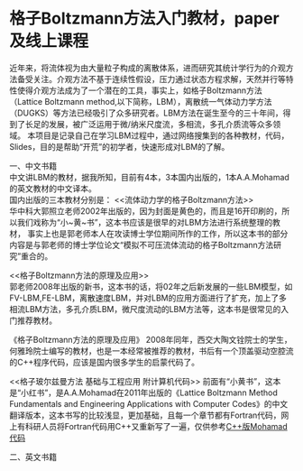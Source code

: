 # 格子Boltzmann方法入门教材，paper及线上课程
近年来，将流体视为由大量粒子构成的离散体系，进而研究其统计学行为的介观方法备受关注。介观方法不基于连续性假设，压力通过状态方程求解，天然并行等特性使得介观方法成为了一个潜在的工具，事实上，如格子Boltzmann方法（Lattice Boltzmann method,以下简称，LBM），离散统一气体动力学方法（DUGKS）等方法已经吸引了众多研究者。LBM方法在诞生至今的三十年间，得到了长足的发展，被广泛运用于微/纳米尺度流，多相流，多孔介质流等众多领域。
本项目是记录自己在学习LBM过程中，通过网络搜集到的各种教材，代码，Slides，目的是帮助“开荒”的初学者，快速形成对LBM的了解。    
  
一、中文书籍  
中文讲LBM的教材，据我所知，目前有4本，3本国内出版的，1本A.A.Mohamad的英文教材的中文译本。  
国内出版的三本教材分别是：
<<流体动力学的格子Boltzmann方法>>  
华中科大郭照立老师2002年出版的，因为封面是黄色的，而且是16开印刷的，所以我们戏称为“小~黄~书”，这本书应该是很早的对LBM方法进行系统整理的教材，
事实上也是郭老师本人在攻读博士学位期间所作的工作，所以这本书的部分内容是与郭老师的博士学位论文“模拟不可压流体流动的格子Boltzmann方法研究”重合的。

<<格子Boltzmann方法的原理及应用>>    
郭老师2008年出版的新书，这本书的话，将02年之后新发展的一些LBM模型，如FV-LBM,FE-LBM，离散速度LBM，并对LBM的应用方面进行了扩充，加上了多相流LBM方法，多孔介质LBM，微尺度流动的LBM方法等，这本书是很常见的入门推荐教材。  

《格子Boltzmann方法的原理及应用》
2008年同年，西交大陶文铨院士的学生，何雅玲院士编写的教材，也是一本经常被推荐的教材，书后有一个顶盖驱动空腔流的C++程序代码，应该是国内很多学生的启蒙代码了。    

<<格子玻尔兹曼方法 基础与工程应用 附计算机代码>>
前面有“小黄书”，这本是“小红书”，是A.A.Mohamad在2011年出版的《Lattice Boltzmann Method Fundamentals and Engineering Applications with Computer Codes》的中文翻译版本，这本书写的比较浅显，更加基础，且每一个章节都有Fortran代码，网上有科研人员将Fortran代码用C++又重新写了一遍，仅供参考[C++版Mohamad代码](https://github.com/zmhhaha/LBM-Cplusplus-A.A.Mohamad)  

二、英文书籍  
